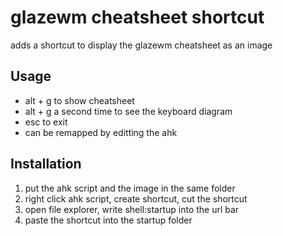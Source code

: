 # glazewm cheatsheet shortcut
adds a shortcut to display the glazewm cheatsheet as an image
## Usage
- alt + g to show cheatsheet
- alt + g a second time to see the keyboard diagram
- esc to exit
- can be remapped by editting the ahk 

## Installation
1. put the ahk script and the image in the same folder
2. right click ahk script, create shortcut, cut the shortcut
3. open file explorer, write shell:startup into the url bar
4. paste the shortcut into the startup folder
